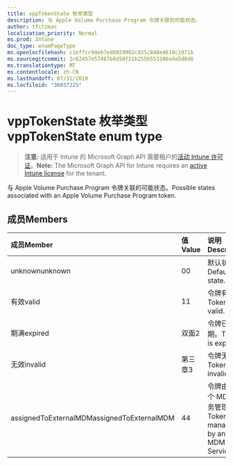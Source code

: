 ```yaml
---
title: vppTokenState 枚举类型
description: 与 Apple Volume Purchase Program 令牌关联的可能状态。
author: tfitzmac
localization_priority: Normal
ms.prod: Intune
doc_type: enumPageType
ms.openlocfilehash: c1effcc94eb7ed0929902c935c848e4610c1971b
ms.sourcegitcommit: 2c62457e57467b8d50f21b255b553106a9a5d8d6
ms.translationtype: MT
ms.contentlocale: zh-CN
ms.lasthandoff: 07/31/2019
ms.locfileid: "36037225"
---
```

# <a name="vpptokenstate-enum-type"></a><span data-ttu-id="44ee7-103">vppTokenState 枚举类型</span><span class="sxs-lookup"><span data-stu-id="44ee7-103">vppTokenState enum type</span></span>

> <span data-ttu-id="44ee7-104">**注意:** 适用于 Intune 的 Microsoft Graph API 需要租户的[活动 Intune 许可证](https://go.microsoft.com/fwlink/?linkid=839381)。</span><span class="sxs-lookup"><span data-stu-id="44ee7-104">**Note:** The Microsoft Graph API for Intune requires an [active Intune license](https://go.microsoft.com/fwlink/?linkid=839381) for the tenant.</span></span>

<span data-ttu-id="44ee7-105">与 Apple Volume Purchase Program 令牌关联的可能状态。</span><span class="sxs-lookup"><span data-stu-id="44ee7-105">Possible states associated with an Apple Volume Purchase Program token.</span></span>

## <a name="members"></a><span data-ttu-id="44ee7-106">成员</span><span class="sxs-lookup"><span data-stu-id="44ee7-106">Members</span></span>
|<span data-ttu-id="44ee7-107">成员</span><span class="sxs-lookup"><span data-stu-id="44ee7-107">Member</span></span>|<span data-ttu-id="44ee7-108">值</span><span class="sxs-lookup"><span data-stu-id="44ee7-108">Value</span></span>|<span data-ttu-id="44ee7-109">说明</span><span class="sxs-lookup"><span data-stu-id="44ee7-109">Description</span></span>|
|:---|:---|:---|
|<span data-ttu-id="44ee7-110">unknown</span><span class="sxs-lookup"><span data-stu-id="44ee7-110">unknown</span></span>|<span data-ttu-id="44ee7-111">0</span><span class="sxs-lookup"><span data-stu-id="44ee7-111">0</span></span>|<span data-ttu-id="44ee7-112">默认状态。</span><span class="sxs-lookup"><span data-stu-id="44ee7-112">Default state.</span></span>|
|<span data-ttu-id="44ee7-113">有效</span><span class="sxs-lookup"><span data-stu-id="44ee7-113">valid</span></span>|<span data-ttu-id="44ee7-114">1</span><span class="sxs-lookup"><span data-stu-id="44ee7-114">1</span></span>|<span data-ttu-id="44ee7-115">令牌有效。</span><span class="sxs-lookup"><span data-stu-id="44ee7-115">Token is valid.</span></span>|
|<span data-ttu-id="44ee7-116">期满</span><span class="sxs-lookup"><span data-stu-id="44ee7-116">expired</span></span>|<span data-ttu-id="44ee7-117">双面</span><span class="sxs-lookup"><span data-stu-id="44ee7-117">2</span></span>|<span data-ttu-id="44ee7-118">令牌已过期。</span><span class="sxs-lookup"><span data-stu-id="44ee7-118">Token is expired.</span></span>|
|<span data-ttu-id="44ee7-119">无效</span><span class="sxs-lookup"><span data-stu-id="44ee7-119">invalid</span></span>|<span data-ttu-id="44ee7-120">第三章</span><span class="sxs-lookup"><span data-stu-id="44ee7-120">3</span></span>|<span data-ttu-id="44ee7-121">令牌无效。</span><span class="sxs-lookup"><span data-stu-id="44ee7-121">Token is invalid.</span></span>|
|<span data-ttu-id="44ee7-122">assignedToExternalMDM</span><span class="sxs-lookup"><span data-stu-id="44ee7-122">assignedToExternalMDM</span></span>|<span data-ttu-id="44ee7-123">4</span><span class="sxs-lookup"><span data-stu-id="44ee7-123">4</span></span>|<span data-ttu-id="44ee7-124">令牌由另一个 MDM 服务管理。</span><span class="sxs-lookup"><span data-stu-id="44ee7-124">Token is managed by another MDM Service.</span></span>|



